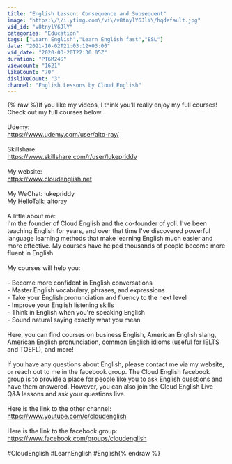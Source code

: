 ```yaml
---
title: "English Lesson: Consequence and Subsequent"
image: "https:\/\/i.ytimg.com\/vi\/v8tnylY6JlY\/hqdefault.jpg"
vid_id: "v8tnylY6JlY"
categories: "Education"
tags: ["Learn English","Learn English fast","ESL"]
date: "2021-10-02T21:03:12+03:00"
vid_date: "2020-03-20T22:30:05Z"
duration: "PT6M24S"
viewcount: "1621"
likeCount: "70"
dislikeCount: "3"
channel: "English Lessons by Cloud English"
---
```

{% raw %}If you like my videos, I think you’ll really enjoy my full courses! Check out my full courses below.<br /><br />Udemy:<br /><a rel="nofollow" target="blank" href="https://www.udemy.com/user/alto-ray/">https://www.udemy.com/user/alto-ray/</a><br /><br />Skillshare:<br /><a rel="nofollow" target="blank" href="https://www.skillshare.com/r/user/lukepriddy">https://www.skillshare.com/r/user/lukepriddy</a><br /><br />My website:<br /><a rel="nofollow" target="blank" href="https://www.cloudenglish.net">https://www.cloudenglish.net</a><br /><br />My WeChat: lukepriddy<br />My HelloTalk: altoray<br /><br />A little about me: <br />I'm the founder of Cloud English and the co-founder of yoli. I've been teaching English for years, and over that time I've discovered powerful language learning methods that make learning English much easier and more effective. My courses have helped thousands of people become more fluent in English.<br /><br />My courses will help you: <br /><br />- Become more confident in English conversations<br />- Master English vocabulary, phrases, and expressions<br />- Take your English pronunciation and fluency to the next level<br />- Improve your English listening skills<br />- Think in English when you're speaking English<br />- Sound natural saying exactly what you mean<br /><br />Here, you can find courses on business English, American English slang, American English pronunciation, common English idioms (useful for IELTS and TOEFL), and more!<br /><br />If you have any questions about English, please contact me via my website, or reach out to me in the facebook group. The Cloud English facebook group is to provide a place for people like you to ask English questions and have them answered. However, you can also join the Cloud English Live Q&amp;A lessons and ask your questions live. <br /><br />Here is the link to the other channel: <br /><a rel="nofollow" target="blank" href="https://www.youtube.com/c/cloudenglish">https://www.youtube.com/c/cloudenglish</a><br /><br />Here is the link to the facebook group:<br /><a rel="nofollow" target="blank" href="https://www.facebook.com/groups/cloudenglish">https://www.facebook.com/groups/cloudenglish</a><br /><br />#CloudEnglish #LearnEnglish #English{% endraw %}
